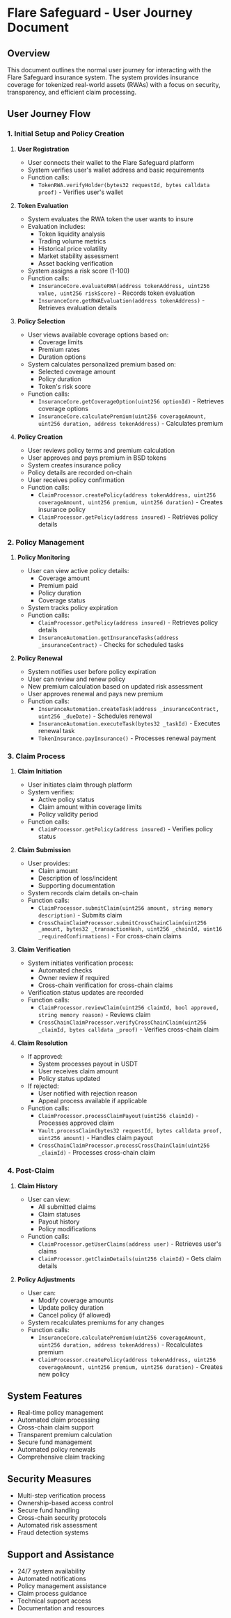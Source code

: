 # Flare Safeguard - User Journey Document

## Overview
This document outlines the normal user journey for interacting with the Flare Safeguard insurance system. The system provides insurance coverage for tokenized real-world assets (RWAs) with a focus on security, transparency, and efficient claim processing.

## User Journey Flow

### 1. Initial Setup and Policy Creation
1. **User Registration**
   - User connects their wallet to the Flare Safeguard platform
   - System verifies user's wallet address and basic requirements
   - Function calls:
     - `TokenRWA.verifyHolder(bytes32 requestId, bytes calldata proof)` - Verifies user's wallet

2. **Token Evaluation**
   - System evaluates the RWA token the user wants to insure
   - Evaluation includes:
     - Token liquidity analysis
     - Trading volume metrics
     - Historical price volatility
     - Market stability assessment
     - Asset backing verification
   - System assigns a risk score (1-100)
   - Function calls:
     - `InsuranceCore.evaluateRWA(address tokenAddress, uint256 value, uint256 riskScore)` - Records token evaluation
     - `InsuranceCore.getRWAEvaluation(address tokenAddress)` - Retrieves evaluation details

3. **Policy Selection**
   - User views available coverage options based on:
     - Coverage limits
     - Premium rates
     - Duration options
   - System calculates personalized premium based on:
     - Selected coverage amount
     - Policy duration
     - Token's risk score
   - Function calls:
     - `InsuranceCore.getCoverageOption(uint256 optionId)` - Retrieves coverage options
     - `InsuranceCore.calculatePremium(uint256 coverageAmount, uint256 duration, address tokenAddress)` - Calculates premium

4. **Policy Creation**
   - User reviews policy terms and premium calculation
   - User approves and pays premium in BSD tokens
   - System creates insurance policy
   - Policy details are recorded on-chain
   - User receives policy confirmation
   - Function calls:
     - `ClaimProcessor.createPolicy(address tokenAddress, uint256 coverageAmount, uint256 premium, uint256 duration)` - Creates insurance policy
     - `ClaimProcessor.getPolicy(address insured)` - Retrieves policy details

### 2. Policy Management
1. **Policy Monitoring**
   - User can view active policy details:
     - Coverage amount
     - Premium paid
     - Policy duration
     - Coverage status
   - System tracks policy expiration
   - Function calls:
     - `ClaimProcessor.getPolicy(address insured)` - Retrieves policy details
     - `InsuranceAutomation.getInsuranceTasks(address _insuranceContract)` - Checks for scheduled tasks

2. **Policy Renewal**
   - System notifies user before policy expiration
   - User can review and renew policy
   - New premium calculation based on updated risk assessment
   - User approves renewal and pays new premium
   - Function calls:
     - `InsuranceAutomation.createTask(address _insuranceContract, uint256 _dueDate)` - Schedules renewal
     - `InsuranceAutomation.executeTask(bytes32 _taskId)` - Executes renewal task
     - `TokenInsurance.payInsurance()` - Processes renewal payment

### 3. Claim Process
1. **Claim Initiation**
   - User initiates claim through platform
   - System verifies:
     - Active policy status
     - Claim amount within coverage limits
     - Policy validity period
   - Function calls:
     - `ClaimProcessor.getPolicy(address insured)` - Verifies policy status

2. **Claim Submission**
   - User provides:
     - Claim amount
     - Description of loss/incident
     - Supporting documentation
   - System records claim details on-chain
   - Function calls:
     - `ClaimProcessor.submitClaim(uint256 amount, string memory description)` - Submits claim
     - `CrossChainClaimProcessor.submitCrossChainClaim(uint256 _amount, bytes32 _transactionHash, uint256 _chainId, uint16 _requiredConfirmations)` - For cross-chain claims

3. **Claim Verification**
   - System initiates verification process:
     - Automated checks
     - Owner review if required
     - Cross-chain verification for cross-chain claims
   - Verification status updates are recorded
   - Function calls:
     - `ClaimProcessor.reviewClaim(uint256 claimId, bool approved, string memory reason)` - Reviews claim
     - `CrossChainClaimProcessor.verifyCrossChainClaim(uint256 _claimId, bytes calldata _proof)` - Verifies cross-chain claim

4. **Claim Resolution**
   - If approved:
     - System processes payout in USDT
     - User receives claim amount
     - Policy status updated
   - If rejected:
     - User notified with rejection reason
     - Appeal process available if applicable
   - Function calls:
     - `ClaimProcessor.processClaimPayout(uint256 claimId)` - Processes approved claim
     - `Vault.processClaim(bytes32 requestId, bytes calldata proof, uint256 amount)` - Handles claim payout
     - `CrossChainClaimProcessor.processCrossChainClaim(uint256 _claimId)` - Processes cross-chain claim

### 4. Post-Claim
1. **Claim History**
   - User can view:
     - All submitted claims
     - Claim statuses
     - Payout history
     - Policy modifications
   - Function calls:
     - `ClaimProcessor.getUserClaims(address user)` - Retrieves user's claims
     - `ClaimProcessor.getClaimDetails(uint256 claimId)` - Gets claim details

2. **Policy Adjustments**
   - User can:
     - Modify coverage amounts
     - Update policy duration
     - Cancel policy (if allowed)
   - System recalculates premiums for any changes
   - Function calls:
     - `InsuranceCore.calculatePremium(uint256 coverageAmount, uint256 duration, address tokenAddress)` - Recalculates premium
     - `ClaimProcessor.createPolicy(address tokenAddress, uint256 coverageAmount, uint256 premium, uint256 duration)` - Creates new policy

## System Features
- Real-time policy management
- Automated claim processing
- Cross-chain claim support
- Transparent premium calculation
- Secure fund management
- Automated policy renewals
- Comprehensive claim tracking

## Security Measures
- Multi-step verification process
- Ownership-based access control
- Secure fund handling
- Cross-chain security protocols
- Automated risk assessment
- Fraud detection systems

## Support and Assistance
- 24/7 system availability
- Automated notifications
- Policy management assistance
- Claim process guidance
- Technical support access
- Documentation and resources 